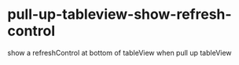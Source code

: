 # pull-up-tableview-show-refresh-control
show a refreshControl at bottom of tableView when pull up  tableView
